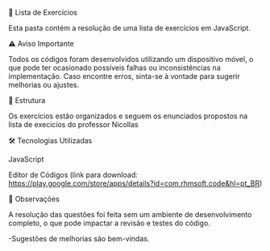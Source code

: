 📌 Lista de Exercícios

Esta pasta contém a resolução de uma lista de exercícios em JavaScript.

⚠️ Aviso Importante

Todos os códigos foram desenvolvidos utilizando um dispositivo móvel, o que pode ter ocasionado possíveis falhas ou inconsistências na implementação. Caso encontre erros, sinta-se à vontade para sugerir melhorias ou ajustes.

📂 Estrutura

Os exercícios estão organizados e seguem os enunciados propostos na lista de execicíos do professor Nicollas

🛠 Tecnologias Utilizadas

JavaScript

Editor de Códigos (link para download: https://play.google.com/store/apps/details?id=com.rhmsoft.code&hl=pt_BR)

📌 Observações

A resolução das questões foi feita sem um ambiente de desenvolvimento completo, o que pode impactar a revisão e testes do código.

-Sugestões de melhorias são bem-vindas.
